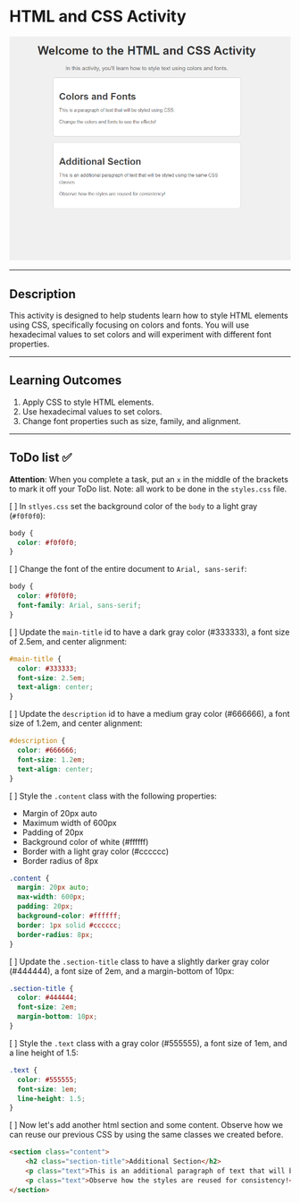 # HTML and CSS Activity

![example](./assets/examples/example.png)

---

## Description

This activity is designed to help students learn how to style HTML elements using CSS, specifically focusing on colors and fonts. You will use hexadecimal values to set colors and will experiment with different font properties.

---

## Learning Outcomes

1. Apply CSS to style HTML elements.
2. Use hexadecimal values to set colors.
3. Change font properties such as size, family, and alignment.

---

## ToDo list ✅
**Attention**: When you complete a task, put an `x` in the middle of the brackets to mark it off your ToDo list. Note: all work to be done in the `styles.css` file.

[ ] In `stlyes.css` set the background color of the `body` to a light gray (`#f0f0f0`):
```css
body {
  color: #f0f0f0;
}
```

[ ] Change the font of the entire document to `Arial, sans-serif`:
```css
body {
  color: #f0f0f0;
  font-family: Arial, sans-serif;
}
```

[ ] Update the `main-title` id to have a dark gray color (#333333), a font size of 2.5em, and center alignment:
```css
#main-title {
  color: #333333;
  font-size: 2.5em;
  text-align: center;
}
```

[ ] Update the `description` id to have a medium gray color (#666666), a font size of 1.2em, and center alignment:
```css
#description {
  color: #666666;
  font-size: 1.2em;
  text-align: center;
}
```

[ ] Style the `.content` class with the following properties:

- Margin of 20px auto
- Maximum width of 600px
- Padding of 20px
- Background color of white (#ffffff)
- Border with a light gray color (#cccccc)
- Border radius of 8px
```css
.content {
  margin: 20px auto;
  max-width: 600px;
  padding: 20px;
  background-color: #ffffff;
  border: 1px solid #cccccc;
  border-radius: 8px;
}
```

[ ] Update the `.section-title` class to have a slightly darker gray color (#444444), a font size of 2em, and a margin-bottom of 10px:
```css
.section-title {
  color: #444444;
  font-size: 2em;
  margin-bottom: 10px;
}
```

[ ] Style the `.text` class with a gray color (#555555), a font size of 1em, and a line height of 1.5:
```css
.text {
  color: #555555;
  font-size: 1em;
  line-height: 1.5;
}
```

[ ] Now let's add another html section and some content. Observe how we can reuse our previous CSS by using the same classes we created before.
```html
<section class="content">
    <h2 class="section-title">Additional Section</h2>
    <p class="text">This is an additional paragraph of text that will be styled using the same CSS classes.</p>
    <p class="text">Observe how the styles are reused for consistency!</p>
</section>
```